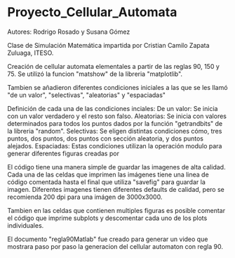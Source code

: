 # Proyecto_Cellular_Automata
Autores: Rodrigo Rosado y Susana Gómez

Clase de Simulación Matemática impartida por Cristian Camilo Zapata Zuluaga, ITESO.

Creación de cellular automata elementales a partir de las reglas 90, 150 y 75. Se utilizó la funcion "matshow" de la libreria "matplotlib".

Tambien se añadieron diferentes condiciones iniciales a las que se les llamó "de un valor", "selectivas", "aleatorias" y "espaciadas"

Definición de cada una de las condiciones inciales:
De un valor: Se inicia con un valor verdadero y el resto son falso.
Aleatorias: Se inicia con valores determinados para todos los puntos dados por la función "getrandbits" de la libreria "random".
Selectivas: Se eligen distintas condiciones cómo, tres puntos, dos puntos, dos puntos con sección aleatoria, y dos puntos alejados. 
Espaciadas: Estas condiciones utilizan la operación modulo para generar diferentes figuras creadas por 

El código tiene una manera simple de guardar las imagenes de alta calidad. Cada una de las celdas que imprimen las imágenes tiene una linea de código comentada hasta el final que utiliza "savefig" para guardar la imagen. Diferentes imagenes tienen diferentes defaults de calidad, pero se recomienda 200 dpi para una imágen de 3000x3000.

Tambien en las celdas que contienen multiples figuras es posible comentar el código que imprime subplots y descomentar cada uno de los plots individuales.

El documento "regla90Matlab" fue creado para generar un video que mostrara paso por paso la generacion del cellular automaton con regla 90.
